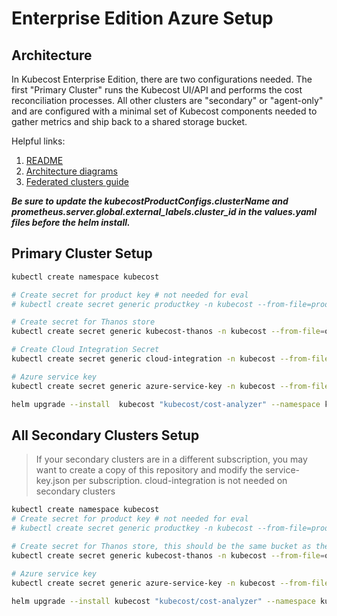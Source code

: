 # Enterprise Edition Azure Setup

## Architecture

In Kubecost Enterprise Edition, there are two configurations needed. The first "Primary Cluster" runs the Kubecost UI/API and performs the cost reconciliation processes. All other clusters are "secondary" or "agent-only" and are configured with a minimal set of Kubecost components needed to gather metrics and ship back to a shared storage bucket.

Helpful links:

1. [README](https://github.com/kubecost/poc-common-configurations#federated-cluster-views-enterprise-only)
1. [Architecture diagrams](https://guide.kubecost.com/hc/en-us/articles/4407595922711-Kubecost-Core-Architecture-Overview)
1. [Federated clusters guide](https://guide.kubecost.com/hc/en-us/articles/4407595946135-Federated-Clusters)

***Be sure to update the kubecostProductConfigs.clusterName and prometheus.server.global.external_labels.cluster_id in the values.yaml files before the helm install.***
## Primary Cluster Setup

```bash
kubectl create namespace kubecost

# Create secret for product key # not needed for eval
# kubectl create secret generic productkey -n kubecost --from-file=productkey.json

# Create secret for Thanos store
kubectl create secret generic kubecost-thanos -n kubecost --from-file=object-store.yaml

# Create Cloud Integration Secret
kubectl create secret generic cloud-integration -n kubecost --from-file=cloud-integration.json

# Azure service key
kubectl create secret generic azure-service-key -n kubecost --from-file=service-key.json

helm upgrade --install  kubecost "kubecost/cost-analyzer" --namespace kubecost -f https://raw.githubusercontent.com/kubecost/cost-analyzer-helm-chart/master/cost-analyzer/values-thanos.yaml -f ./values-azure-primary.yaml
```

## All Secondary Clusters Setup

>If your secondary clusters are in a different subscription, you may want to create a copy of this repository and modify the service-key.json per subscription.
>cloud-integration is not needed on secondary clusters

```bash
kubectl create namespace kubecost
# Create secret for product key # not needed for eval
# kubectl create secret generic productkey -n kubecost --from-file=productkey.json

# Create secret for Thanos store, this should be the same bucket as the primary
kubectl create secret generic kubecost-thanos -n kubecost --from-file=object-store.yaml

# Azure service key
kubectl create secret generic azure-service-key -n kubecost --from-file=service-key.json

helm upgrade --install kubecost "kubecost/cost-analyzer" --namespace kubecost -f https://raw.githubusercontent.com/kubecost/cost-analyzer-helm-chart/master/cost-analyzer/values-thanos.yaml -f ./values-azure-secondary.yaml
```
